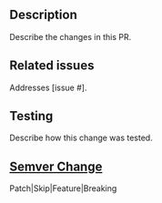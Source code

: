 ## Description
Describe the changes in this PR.

## Related issues
Addresses [issue #].

## Testing
Describe how this change was tested.

## [Semver Change](https://github.com/microsoft/healthcare-shared-components/blob/main/docs/Versioning.md)
Patch|Skip|Feature|Breaking
